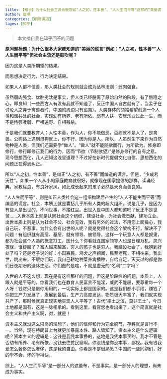```yaml
---
title: 【知乎】为什么社会主流会鼓吹如"人之初，性本善"、"人人生而平等"这样的“美丽谎言”？
author: 唐明
categories: [明哥讲道]
tages: [知乎]
---
```

>本文摘自我在知乎回答的问题

**原问题标题：为什么很多大家都知道的"美丽的谎言"例如："人之初，性本善""人人生而平等"但社会主流还是鼓吹呢？**

因为这是人类所期望的结果。

而思想决定行为，行为决定结果。

如果人人都不信善，那人类社会的规则就会成为丛林法则：弱肉强食。

虽然弱肉强食、优胜劣汰是事实，但人类已经脱离了原始自然的阶段，有了恻隐之心，即良知（一些西方人有没有我就不知道了，反正中国人自古就有了，当孟子在讨论人之异于禽兽者时，中国的周边只有蛮夷）。人类群体的领袖希望创造一个人类和谐共处的社会，实现幼有所养、老有所依、弱有人扶，安居乐业过此一生，而不是恃强凌弱、尸横遍野、自相残杀。

于是我们就要教育人：人性本善，作为人，你不能做恶，否则就不是人了，是禽兽。公狗路上遇到母狗就上，你不行，因为你是人。所以，人虽然生下来作为自然物种是人类，但我们还需要学“做人”。“做人”就不能随欲而行，为所欲为。修身即修行，修行即修正我们的行为，因而“节欲（节制欲望）”是修身修行的自有之意。现今思想西化，几人还知这浅显道理？不过好在新时代提倡文化自信，思想西化的问题正在得到纠正。

所以“人之初，性本善”，是纠正“人之初，有不善”而编造的谎言。但是，“少成若天性”。如果一个人从小的家庭教育就很好，就像现在国家提倡的那样，读诵经典，家教优良，有良好家风，如此成长起来的孩子必然是天真而善良的。

“人人生而平等”，则是纠正人类社会这一组织构建后产生的“人人不能生而平等”而编造的谎言。社会，本质上就是囊括几乎所有人类的超大组织。说是几乎，是因为有些人是出世的，不问世事，不踏红尘。出世入世中国人都知道吧？反正不是世贸……入世本质上就是认同社会这个组织，建设社会，为社会做贡献，建功立业。出世本质上则是认为社会不公、社会无效，我有另外的过法，不用您上面操心，我自己玩，不惹事。为什么会有出世的人呢？就是觉得社会这个架构不行，解决不了问题！有组织就有高层、基层，就有领导、被领导。这样一个玩意人人都是奴隶，都为社会这个人造的概念打工，图什么？你看就连国家领导人也是日理万机，夙兴夜寐，谁舒服了？富人越来越富，穷人的孩子也是穷人。我建设社会了，我捞到好处了吗？还是老子说的好：小国寡民，鸡犬之声相闻，民至老死，不相往来。我出世，跳出来，不跟你们玩，我自己耕地种菜养禽播种，自给自足，天天过的都是你们日夜期盼的退休生活。你们图的是啥，不就是虚无的“名利”二字吗？

入世的人不这么想，现在是有这样那样的问题，但这是阶段性的问题，本质上，人跟人就是平等的，你看我们也在教育人民富贵不能淫，威武不能屈，要尊重每一个人呀！钱财只是借你用用的，一切实际上都是国家的。这是我们都小手段，赚钱了你把生产力发展了，发展到最后，生产力高度发达，物质极大丰富了，我们就实现共产了，那时候就真正现实地实现人人平等了！古代“率土之滨，莫非王土”，今日土地都是国有，这是一脉相承的。看到这里，看官您也看出来了，这个简直就是社会主义和共产主义啊，对，就是！

资本主义就没这么崇高的理想了，他们的信仰和行为完全脱节，存粹就是言行不一。当然，现在特朗普上台就更加暴露本性、路人皆知了。资本主义是什么逻辑呢？资本主义的逻辑是：这钱是我凭本事挣的，这地是我凭本事买的。我才不管是否幼有所养、老有所依，没钱去住贫民窟啊。你没钱是你没本事，鄙视。我有钱我爱怎么奢侈怎么奢侈，这是我的自由。你看是不是很熟悉？中国的一些同胞们，好的学不会，坏的学得快。

综上，“人人生而平等”是一部分人的遮羞布，不是事实。是一部分人的理想，尚未成为事实。
